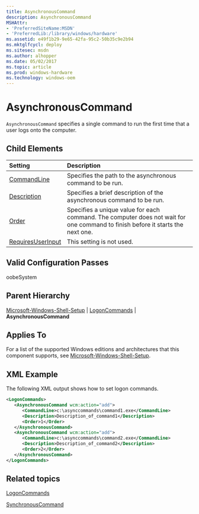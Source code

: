 ```yaml
---
title: AsynchronousCommand
description: AsynchronousCommand
MSHAttr:
- 'PreferredSiteName:MSDN'
- 'PreferredLib:/library/windows/hardware'
ms.assetid: e49f1b29-9e65-42fa-95c2-50b35c9e2b94
ms.mktglfcycl: deploy
ms.sitesec: msdn
ms.author: alhopper
ms.date: 05/02/2017
ms.topic: article
ms.prod: windows-hardware
ms.technology: windows-oem
---
```

# AsynchronousCommand

`AsynchronousCommand` specifies a single command to run the first time that a user logs onto the computer.

## Child Elements

| Setting                 | Description                                                                           |
|:------------------------|:--------------------------------------------------------------------------------------|
| [CommandLine](microsoft-windows-shell-setup-logoncommands-asynchronouscommand-commandline.md) | Specifies the path to the asynchronous command to be run. |
| [Description](microsoft-windows-shell-setup-logoncommands-asynchronouscommand-description.md) | Specifies a brief description of the asynchronous command to be run. |
| [Order](microsoft-windows-shell-setup-logoncommands-asynchronouscommand-order.md) | Specifies a unique value for each command. The computer does not wait for one command to finish before it starts the next one. |
| [RequiresUserInput](microsoft-windows-shell-setup-logoncommands-asynchronouscommand-requiresuserinput.md) | This setting is not used. |

## Valid Configuration Passes

oobeSystem

## Parent Hierarchy

[Microsoft-Windows-Shell-Setup](microsoft-windows-shell-setup.md) | [LogonCommands](microsoft-windows-shell-setup-logoncommands.md) | **AsynchronousCommand**

## Applies To

For a list of the supported Windows editions and architectures that this component supports, see [Microsoft-Windows-Shell-Setup](microsoft-windows-shell-setup.md).

## XML Example

The following XML output shows how to set logon commands.

```XML
<LogonCommands>
   <AsynchronousCommand wcm:action="add">
      <CommandLine>c:\asynccommands\command1.exe</CommandLine>
      <Description>Description_of_command1</Description>
      <Order>1</Order>
   </AsynchronousCommand>
   <AsynchronousCommand wcm:action="add">
      <CommandLine>c:\asynccommands\command2.exe</CommandLine>
      <Description>Description_of_command2</Description>
      <Order>2</Order>
   </AsynchronousCommand>
</LogonCommands>
```

## Related topics

[LogonCommands](microsoft-windows-shell-setup-logoncommands.md)

[SynchronousCommand](microsoft-windows-shell-setup-firstlogoncommands-synchronouscommand.md)